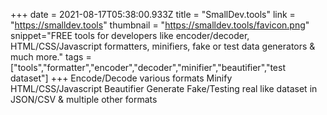 +++
date = 2021-08-17T05:38:00.933Z
title = "SmallDev.tools"
link = "https://smalldev.tools"
thumbnail = "https://smalldev.tools/favicon.png"
snippet="FREE tools for developers like encoder/decoder, HTML/CSS/Javascript formatters, minifiers, fake or test data generators & much more."
tags = ["tools","formatter","encoder","decoder","minifier","beautifier","test dataset"]
+++
Encode/Decode various formats
Minify HTML/CSS/Javascript
Beautifier
Generate Fake/Testing real like dataset in JSON/CSV & multiple other formats
